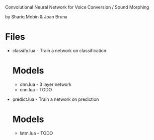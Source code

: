 Convolutional Neural Network for Voice Conversion / Sound Morphing

by
Shariq Mobin & Joan Bruna

# Files
  - classify.lua - Train a network on classification

      # Models
      - dnn.lua - 3 layer network
      - cnn.lua - TODO

  - predict.lua - Train a network on prediction

      # Models
      - lstm.lua - TODO
